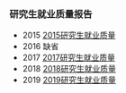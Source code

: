 ### 研究生就业质量报告
* 2015
[2015研究生就业质量](https://mp.weixin.qq.com/s?__biz=MjM5NTIwMDgyMQ==&mid=403803515&idx=2&sn=2f059a01b5579c227c7cbe9ae78d7698&chksm=3b1907210c6e8e3704756317db797d601301567c3e905a022274add55f6094307594eb60933d&mpshare=1&scene=23&srcid=0413iqpw4hF1WJATruRKx7Um&sharer_sharetime=1587823732965&sharer_shareid=472dbc4b05c6bdf9d646cd56874f98bc#rd)
* 2016
缺省
* 2017
[2017研究生就业质量](数据\研究生\2017研究生就业质量.pdf)
* 2018
[2018研究生就业质量](数据\研究生\2018研究生就业质量.pdf)
* 2019
[2019研究生就业质量](数据\研究生\2019研究生就业质量.pdf)